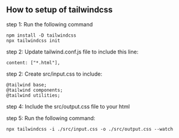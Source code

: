 ## How to setup of tailwindcss 

step 1: Run the following command

```
npm install -D tailwindcss 
npx tailwindcss init
```

step 2: Update tailwind.conf.js file to include this line:
```
content: ["*.html"],
```

step 2: Create src/input.css to include:
```
@tailwind base;
@tailwind components;
@tailwind utilities;
```

step 4: Include the src/output.css file to your html

step 5: Run the following command:
```
npx tailwindcss -i ./src/input.css -o ./src/output.css --watch
```